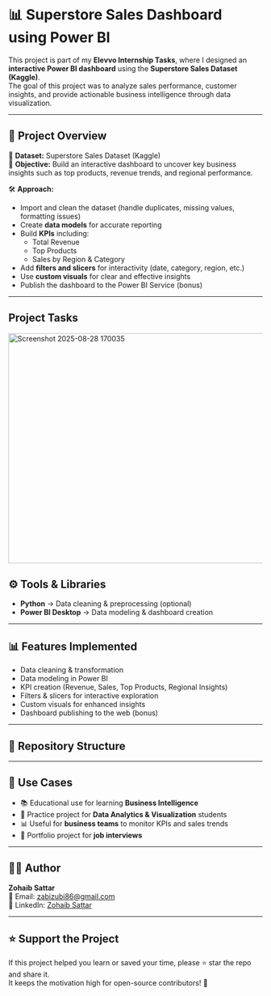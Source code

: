 # 📊 Superstore Sales Dashboard using Power BI  

This project is part of my **Elevvo Internship Tasks**, where I designed an **interactive Power BI dashboard** using the **Superstore Sales Dataset (Kaggle)**.  
The goal of this project was to analyze sales performance, customer insights, and provide actionable business intelligence through data visualization.  

---

## 📌 Project Overview  
📂 **Dataset:** Superstore Sales Dataset (Kaggle)  
🎯 **Objective:** Build an interactive dashboard to uncover key business insights such as top products, revenue trends, and regional performance.  

🛠 **Approach:**  
- Import and clean the dataset (handle duplicates, missing values, formatting issues)  
- Create **data models** for accurate reporting  
- Build **KPIs** including:  
  - Total Revenue  
  - Top Products  
  - Sales by Region & Category  
- Add **filters and slicers** for interactivity (date, category, region, etc.)  
- Use **custom visuals** for clear and effective insights  
- Publish the dashboard to the Power BI Service (bonus)  

---

## Project Tasks

<img width="893" height="455" alt="Screenshot 2025-08-28 170035" src="https://github.com/user-attachments/assets/d8749f71-56fa-4407-af2f-e3f74a5c9b68" />


## ⚙ Tools & Libraries  
- **Python** → Data cleaning & preprocessing (optional)  
- **Power BI Desktop** → Data modeling & dashboard creation  

---



## 📊 Features Implemented  
- Data cleaning & transformation  
- Data modeling in Power BI  
- KPI creation (Revenue, Sales, Top Products, Regional Insights)  
- Filters & slicers for interactive exploration  
- Custom visuals for enhanced insights  
- Dashboard publishing to the web (bonus)  

---

## 📂 Repository Structure  

---

## 🎯 Use Cases  
- 📚 Educational use for learning **Business Intelligence**  
- 🧠 Practice project for **Data Analytics & Visualization** students  
- 📊 Useful for **business teams** to monitor KPIs and sales trends  
- 📁 Portfolio project for **job interviews**  

---

## 👨‍💻 Author  
**Zohaib Sattar**  
📧 Email: [zabizubi86@gmail.com](mailto:zabizubi86@gmail.com)  
🔗 LinkedIn: [Zohaib Sattar](https://www.linkedin.com/in/zohaib-sattar-5680ab2a5/)  

---

## ⭐ Support the Project  
If this project helped you learn or saved your time, please ⭐ star the repo and share it.  
It keeps the motivation high for open-source contributors! 🚀  
